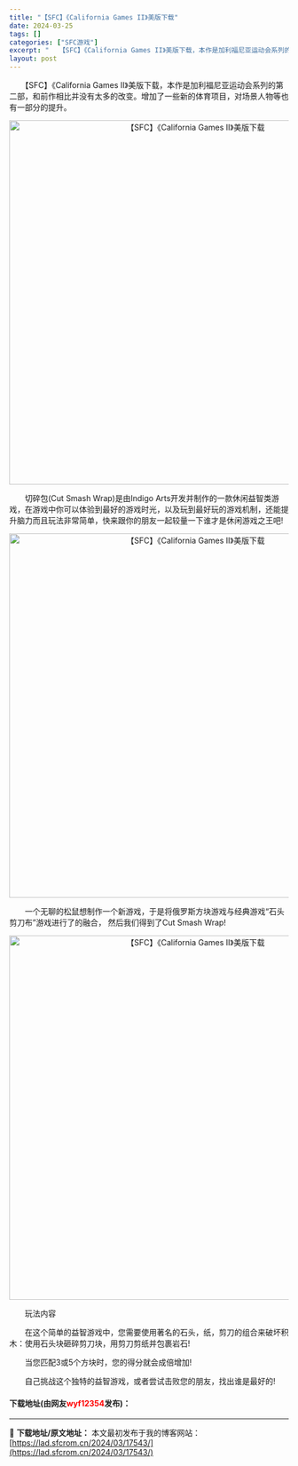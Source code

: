 ```yaml
---
title: "【SFC】《California Games II》美版下载"
date: 2024-03-25
tags: []
categories: ["SFC游戏"]
excerpt: "　　【SFC】《California Games II》美版下载，本作是加利福尼亚运动会系列的第二部，和前作相比并没有太多的改变。增加了一些新的体育项目，对场景人物等也有一部分的提升。 　　切碎包(Cut Smash Wrap)是由Indigo Arts开发并制作的一款休闲益智类游戏，在游戏中你可以&hellip;"
layout: post
---
```


 <p>　　【SFC】《California Games II》美版下载，本作是加利福尼亚运动会系列的第二部，和前作相比并没有太多的改变。增加了一些新的体育项目，对场景人物等也有一部分的提升。</p> <p align="center"><img align="" border="0" src="https://lad.sfcrom.cn/wp-content/uploads/2024/03/20240324_6600b29666402.png" width="656" alt="【SFC】《California Games II》美版下载" /></p> <p>　　切碎包(Cut Smash Wrap)是由Indigo Arts开发并制作的一款休闲益智类游戏，在游戏中你可以体验到最好的游戏时光，以及玩到最好玩的游戏机制，还能提升脑力而且玩法非常简单，快来跟你的朋友一起较量一下谁才是休闲游戏之王吧!</p> <p align="center"><img align="" border="0" src="https://lad.sfcrom.cn/wp-content/uploads/2024/03/20240324_6600b297c5b25.png" width="656" alt="【SFC】《California Games II》美版下载" /></p> <p>　　一个无聊的松鼠想制作一个新游戏，于是将俄罗斯方块游戏与经典游戏&ldquo;石头剪刀布&rdquo;游戏进行了的融合， 然后我们得到了Cut Smash Wrap!</p> <p align="center"><img align="" border="0" src="https://lad.sfcrom.cn/wp-content/uploads/2024/03/20240324_6600b2992b125.png" width="656" alt="【SFC】《California Games II》美版下载" /></p> <p>　　玩法内容</p> <p>　　在这个简单的益智游戏中，您需要使用著名的石头，纸，剪刀的组合来破坏积木：使用石头块砸碎剪刀块，用剪刀剪纸并包裹岩石!</p> <p>　　当您匹配3或5个方块时，您的得分就会成倍增加!</p> <p>　　自己挑战这个独特的益智游戏，或者尝试击败您的朋友，找出谁是最好的!</p> <p><h4>下载地址(由网友<font color="red">wyf12354</font>发布)：</h4></p> 

---
📖 **下载地址/原文地址：** 本文最初发布于我的博客网站：[https://lad.sfcrom.cn/2024/03/17543/](https://lad.sfcrom.cn/2024/03/17543/)
